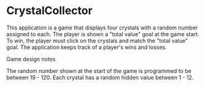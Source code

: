 # CrystalCollector

This application is a game that displays four crystals with a random number assigned to each. The player is shown a "total value" goal at the game start. To win, the player must click on the crystals and match the "total value" goal. The application keeps track of a player's wins and losses.

Game design notes

The random number shown at the start of the game is programmed to be between 19 - 120.
Each crystal has a random hidden value between 1 - 12.
